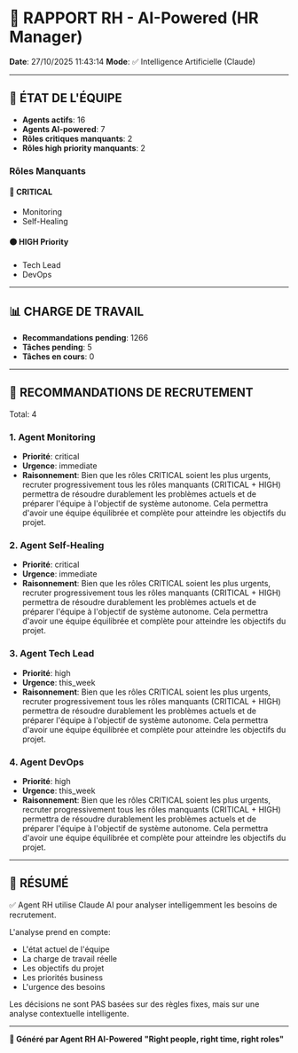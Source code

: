 # 👔 RAPPORT RH - AI-Powered (HR Manager)

**Date**: 27/10/2025 11:43:14
**Mode**: ✅ Intelligence Artificielle (Claude)

---

## 👥 ÉTAT DE L'ÉQUIPE

- **Agents actifs**: 16
- **Agents AI-powered**: 7
- **Rôles critiques manquants**: 2
- **Rôles high priority manquants**: 2

### Rôles Manquants

#### 🔴 CRITICAL

- Monitoring
- Self-Healing

#### 🟠 HIGH Priority

- Tech Lead
- DevOps

---

## 📊 CHARGE DE TRAVAIL

- **Recommandations pending**: 1266
- **Tâches pending**: 5
- **Tâches en cours**: 0

---

## 👥 RECOMMANDATIONS DE RECRUTEMENT

Total: 4


### 1. Agent Monitoring

- **Priorité**: critical
- **Urgence**: immediate
- **Raisonnement**: Bien que les rôles CRITICAL soient les plus urgents, recruter progressivement tous les rôles manquants (CRITICAL + HIGH) permettra de résoudre durablement les problèmes actuels et de préparer l'équipe à l'objectif de système autonome. Cela permettra d'avoir une équipe équilibrée et complète pour atteindre les objectifs du projet.


### 2. Agent Self-Healing

- **Priorité**: critical
- **Urgence**: immediate
- **Raisonnement**: Bien que les rôles CRITICAL soient les plus urgents, recruter progressivement tous les rôles manquants (CRITICAL + HIGH) permettra de résoudre durablement les problèmes actuels et de préparer l'équipe à l'objectif de système autonome. Cela permettra d'avoir une équipe équilibrée et complète pour atteindre les objectifs du projet.


### 3. Agent Tech Lead

- **Priorité**: high
- **Urgence**: this_week
- **Raisonnement**: Bien que les rôles CRITICAL soient les plus urgents, recruter progressivement tous les rôles manquants (CRITICAL + HIGH) permettra de résoudre durablement les problèmes actuels et de préparer l'équipe à l'objectif de système autonome. Cela permettra d'avoir une équipe équilibrée et complète pour atteindre les objectifs du projet.


### 4. Agent DevOps

- **Priorité**: high
- **Urgence**: this_week
- **Raisonnement**: Bien que les rôles CRITICAL soient les plus urgents, recruter progressivement tous les rôles manquants (CRITICAL + HIGH) permettra de résoudre durablement les problèmes actuels et de préparer l'équipe à l'objectif de système autonome. Cela permettra d'avoir une équipe équilibrée et complète pour atteindre les objectifs du projet.




---

## 🎯 RÉSUMÉ

✅ Agent RH utilise Claude AI pour analyser intelligemment les besoins de recrutement.

L'analyse prend en compte:
- L'état actuel de l'équipe
- La charge de travail réelle
- Les objectifs du projet
- Les priorités business
- L'urgence des besoins

Les décisions ne sont PAS basées sur des règles fixes, mais sur une analyse contextuelle intelligente.

---

**👔 Généré par Agent RH AI-Powered**
**"Right people, right time, right roles"**
